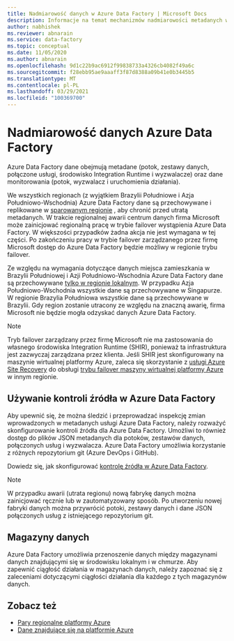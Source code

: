 ```yaml
---
title: Nadmiarowość danych w Azure Data Factory | Microsoft Docs
description: Informacje na temat mechanizmów nadmiarowości metadanych w programie Azure Data Factory
author: nabhishek
ms.reviewer: abnarain
ms.service: data-factory
ms.topic: conceptual
ms.date: 11/05/2020
ms.author: abnarain
ms.openlocfilehash: 9d1c22b9ac6912f99838733a4326cb4082f49a6c
ms.sourcegitcommit: f28ebb95ae9aaaff3f87d8388a09b41e0b3445b5
ms.translationtype: MT
ms.contentlocale: pl-PL
ms.lasthandoff: 03/29/2021
ms.locfileid: "100369700"
---
```

# <a name="azure-data-factory-data-redundancy"></a>**Nadmiarowość danych Azure Data Factory**

Azure Data Factory dane obejmują metadane (potok, zestawy danych, połączone usługi, środowisko Integration Runtime i wyzwalacze) oraz dane monitorowania (potok, wyzwalacz i uruchomienia działania). 

We wszystkich regionach (z wyjątkiem Brazylii Południowe i Azja Południowo-Wschodnia) Azure Data Factory dane są przechowywane i replikowane w [sparowanym regionie](../best-practices-availability-paired-regions.md#azure-regional-pairs) , aby chronić przed utratą metadanych. W trakcie regionalnej awarii centrum danych firma Microsoft może zainicjować regionalną pracę w trybie failover wystąpienia Azure Data Factory. W większości przypadków żadna akcja nie jest wymagana w tej części. Po zakończeniu pracy w trybie failover zarządzanego przez firmę Microsoft dostęp do Azure Data Factory będzie możliwy w regionie trybu failover. 

Ze względu na wymagania dotyczące danych miejsca zamieszkania w Brazylii Południowej i Azji Południowo-Wschodnia Azure Data Factory dane są przechowywane [tylko w regionie lokalnym](../storage/common/storage-redundancy.md#locally-redundant-storage). W przypadku Azja Południowo-Wschodnia wszystkie dane są przechowywane w Singapurze. W regionie Brazylia Południowa wszystkie dane są przechowywane w Brazylii. Gdy region zostanie utracony ze względu na znaczną awarię, firma Microsoft nie będzie mogła odzyskać danych Azure Data Factory.  

> [!NOTE]
> Tryb failover zarządzany przez firmę Microsoft nie ma zastosowania do własnego środowiska Integration Runtime (SHIR), ponieważ ta infrastruktura jest zazwyczaj zarządzana przez klienta. Jeśli SHIR jest skonfigurowany na maszynie wirtualnej platformy Azure, zaleca się skorzystanie z [usługi Azure Site Recovery](../site-recovery/site-recovery-overview.md) do obsługi [trybu failover maszyny wirtualnej platformy Azure](../site-recovery/azure-to-azure-architecture.md) w innym regionie.



## <a name="using-source-control-in-azure-data-factory"></a>**Używanie kontroli źródła w Azure Data Factory**

Aby upewnić się, że można śledzić i przeprowadzać inspekcję zmian wprowadzonych w metadanych usługi Azure Data Factory, należy rozważyć skonfigurowanie kontroli źródła dla Azure Data Factory. Umożliwi to również dostęp do plików JSON metadanych dla potoków, zestawów danych, połączonych usług i wyzwalacza. Azure Data Factory umożliwia korzystanie z różnych repozytorium git (Azure DevOps i GitHub). 

 Dowiedz się, jak skonfigurować [kontrolę źródła w Azure Data Factory](./source-control.md). 

> [!NOTE]
> W przypadku awarii (utrata regionu) nową fabrykę danych można zainicjować ręcznie lub w zautomatyzowany sposób. Po utworzeniu nowej fabryki danych można przywrócić potoki, zestawy danych i dane JSON połączonych usług z istniejącego repozytorium git. 



## <a name="data-stores"></a>**Magazyny danych**

Azure Data Factory umożliwia przenoszenie danych między magazynami danych znajdującymi się w środowisku lokalnym i w chmurze. Aby zapewnić ciągłość działania w magazynach danych, należy zapoznać się z zaleceniami dotyczącymi ciągłości działania dla każdego z tych magazynów danych. 

 

## <a name="see-also"></a>Zobacz też

- [Pary regionalne platformy Azure](../best-practices-availability-paired-regions.md)
- [Dane znajdujące się na platformie Azure](https://azure.microsoft.com/global-infrastructure/data-residency/)